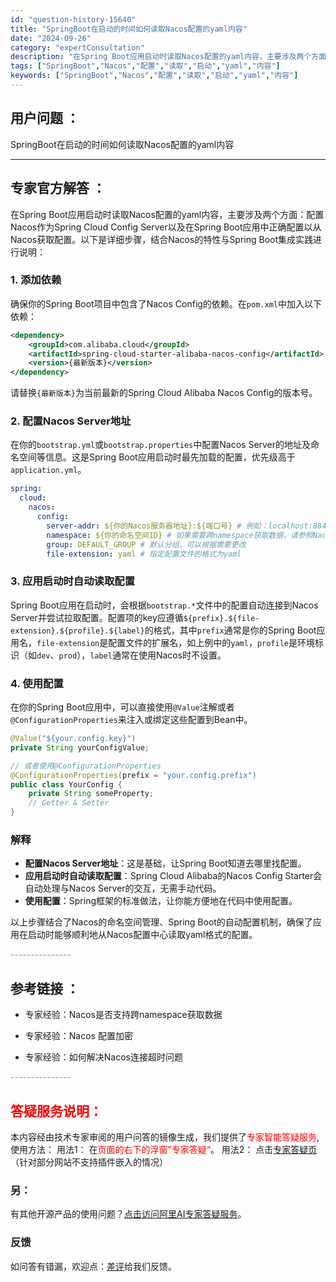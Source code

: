 ```yaml
---
id: "question-history-15640"
title: "SpringBoot在启动的时间如何读取Nacos配置的yaml内容"
date: "2024-09-26"
category: "expertConsultation"
description: "在Spring Boot应用启动时读取Nacos配置的yaml内容，主要涉及两个方面：配置Nacos作为Spring Cloud Config Server以及在Spring Boot应用中正确配置以从Nacos获取配置。以下是详细步骤，结合Nacos的特性与Spring Boot集成实践进行说明："
tags: ["SpringBoot","Nacos","配置","读取","启动","yaml","内容"]
keywords: ["SpringBoot","Nacos","配置","读取","启动","yaml","内容"]
---
```


## 用户问题 ： 
 SpringBoot在启动的时间如何读取Nacos配置的yaml内容  

---------------
## 专家官方解答 ：

在Spring Boot应用启动时读取Nacos配置的yaml内容，主要涉及两个方面：配置Nacos作为Spring Cloud Config Server以及在Spring Boot应用中正确配置以从Nacos获取配置。以下是详细步骤，结合Nacos的特性与Spring Boot集成实践进行说明：

### 1. 添加依赖

确保你的Spring Boot项目中包含了Nacos Config的依赖。在`pom.xml`中加入以下依赖：

```xml
<dependency>
    <groupId>com.alibaba.cloud</groupId>
    <artifactId>spring-cloud-starter-alibaba-nacos-config</artifactId>
    <version>{最新版本}</version>
</dependency>
```
请替换`{最新版本}`为当前最新的Spring Cloud Alibaba Nacos Config的版本号。

### 2. 配置Nacos Server地址

在你的`bootstrap.yml`或`bootstrap.properties`中配置Nacos Server的地址及命名空间等信息。这是Spring Boot应用启动时最先加载的配置，优先级高于`application.yml`。

```yaml
spring:
  cloud:
    nacos:
      config:
        server-addr: ${你的Nacos服务器地址}:${端口号} # 例如：localhost:8848
        namespace: ${你的命名空间ID} # 如果需要跨namespace获取数据，请参照Nacos的多客户端实例配置
        group: DEFAULT_GROUP # 默认分组，可以根据需要更改
        file-extension: yaml # 指定配置文件的格式为yaml
```

### 3. 应用启动时自动读取配置

Spring Boot应用在启动时，会根据`bootstrap.*`文件中的配置自动连接到Nacos Server并尝试拉取配置。配置项的key应遵循`${prefix}.${file-extension}.${profile}.${label}`的格式，其中`prefix`通常是你的Spring Boot应用名，`file-extension`是配置文件的扩展名，如上例中的`yaml`，`profile`是环境标识（如`dev`、`prod`），`label`通常在使用Nacos时不设置。

### 4. 使用配置

在你的Spring Boot应用中，可以直接使用`@Value`注解或者`@ConfigurationProperties`来注入或绑定这些配置到Bean中。

```java
@Value("${your.config.key}")
private String yourConfigValue;

// 或者使用@ConfigurationProperties
@ConfigurationProperties(prefix = "your.config.prefix")
public class YourConfig {
    private String someProperty;
    // Getter & Setter
}
```

### 解释

- **配置Nacos Server地址**：这是基础，让Spring Boot知道去哪里找配置。
- **应用启动时自动读取配置**：Spring Cloud Alibaba的Nacos Config Starter会自动处理与Nacos Server的交互，无需手动代码。
- **使用配置**：Spring框架的标准做法，让你能方便地在代码中使用配置。

以上步骤结合了Nacos的命名空间管理、Spring Boot的自动配置机制，确保了应用在启动时能够顺利地从Nacos配置中心读取yaml格式的配置。


<font color="#949494">---------------</font> 


## 参考链接 ：

* 专家经验：Nacos是否支持跨namespace获取数据 
 
 * 专家经验：Nacos 配置加密 
 
 * 专家经验：如何解决Nacos连接超时问题 


 <font color="#949494">---------------</font> 
 


## <font color="#FF0000">答疑服务说明：</font> 

本内容经由技术专家审阅的用户问答的镜像生成，我们提供了<font color="#FF0000">专家智能答疑服务</font>,使用方法：
用法1： 在<font color="#FF0000">页面的右下的浮窗”专家答疑“</font>。
用法2： 点击[专家答疑页](https://answer.opensource.alibaba.com/docs/intro)（针对部分网站不支持插件嵌入的情况）
### 另：


有其他开源产品的使用问题？[点击访问阿里AI专家答疑服务](https://answer.opensource.alibaba.com/docs/intro)。
### 反馈
如问答有错漏，欢迎点：[差评](https://ai.nacos.io/user/feedbackByEnhancerGradePOJOID?enhancerGradePOJOId=15692)给我们反馈。
